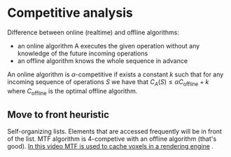  # Competitive analysis

Difference between online (realtime) and offline algorithms:

- an online algorithm A executes the given operation without any knowledge of the future incoming operations 
- an offline algorithm knows the whole sequence in advance

An online algorithm is $\alpha$-competitive if exists a constant $k$ such that for any incoming sequence of operations $S$ we have that $C_A(S) \le \alpha C_{\text{offline}} + k$  where $C_{\text{offline}}$ is the optimal offline algorithm. 

## Move to front heuristic 

Self-organizing lists. Elements that are accessed frequently will be in front of the list. 
MTF algorithm is $4$-competive with an offline algorithm (that's good). 
[In this video MTF is used to cache voxels in a rendering engine](https://www.youtube.com/watch?v=i7vq-HY10hI) . 

